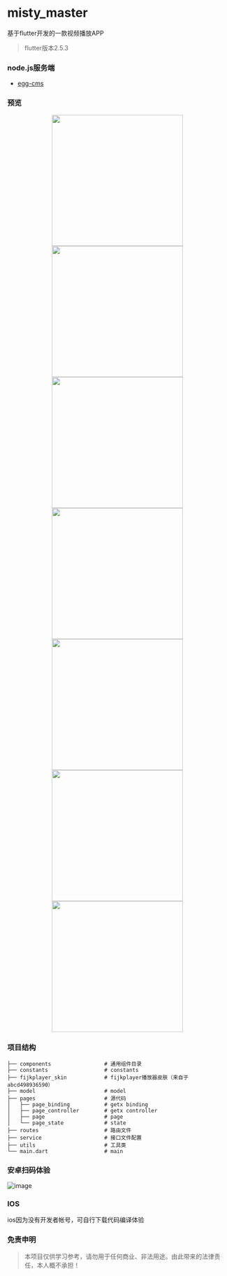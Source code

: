 # misty_master
基于flutter开发的一款视频播放APP
> flutter版本2.5.3
### node.js服务端
- [egg-cms](https://github.com/chillley/egg-cms)

### 预览
<p align="center">
    <img src="https://raw.githubusercontent.com/chillley/images/main/misty/app1.jpg" width="300">
    <img src="https://raw.githubusercontent.com/chillley/images/main/misty/app2.jpg" width="300">
    <img src="https://raw.githubusercontent.com/chillley/images/main/misty/app3.jpg" width="300">
    <img src="https://raw.githubusercontent.com/chillley/images/main/misty/app4.jpg" width="300">
    <img src="https://raw.githubusercontent.com/chillley/images/main/misty/app5.jpg" width="300">
    <img src="https://raw.githubusercontent.com/chillley/images/main/misty/app6.jpg" width="300">
    <img src="https://raw.githubusercontent.com/chillley/images/main/misty/app7.jpg" width="300">
</p>

### 项目结构

```
├── components                 # 通用组件目录
├── constants                  # constants 
├── fijkplayer_skin            # fijkplayer播放器皮肤（来自于abcd498936590）
├── model                      # model
├── pages                      # 源代码
│   ├── page_binding           # getx binding
│   ├── page_controller        # getx controller
│   ├── page                   # page
│   └── page_state             # state
├── routes                     # 路由文件
├── service                    # 接口文件配置
├── utils                      # 工具类
└── main.dart                  # main
```

### 安卓扫码体验

![image](https://raw.githubusercontent.com/chillley/images/main/misty/download.png)
### IOS
ios因为没有开发者帐号，可自行下载代码编译体验

### 免责申明
> 本项目仅供学习参考，请勿用于任何商业、非法用途。由此带来的法律责任，本人概不承担！